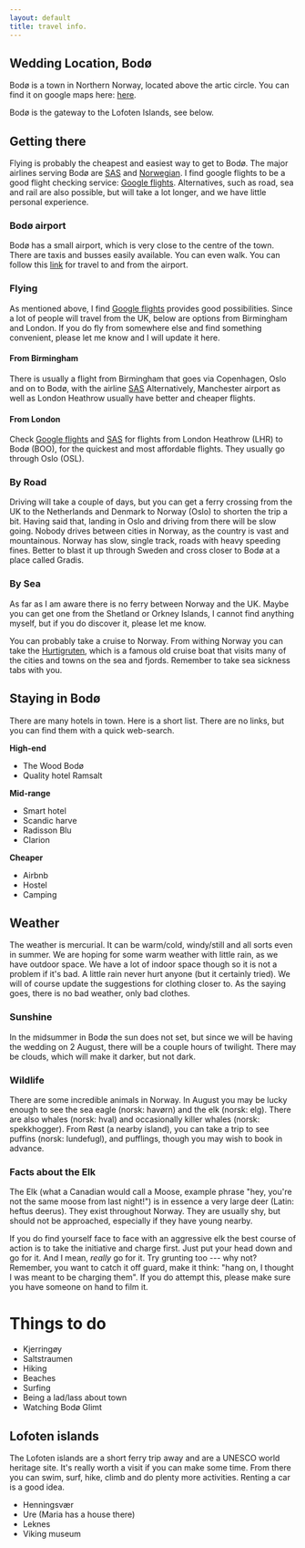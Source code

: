 ```yaml
---
layout: default
title: travel info.
---
```


## **Wedding Location, Bodø**
Bodø is a town in Northern Norway, located above the artic circle. You can find it on google maps here: <a href="https://maps.app.goo.gl/4MSZEpyszJbVNWuM8"> here</a>.

Bodø is the gateway to the Lofoten Islands, see below.

## **Getting there**
Flying is probably the cheapest and easiest way to get to Bodø.
The major airlines serving Bodø are [SAS](https://www.flysas.com/) and [Norwegian](https://www.norwegian.com/uk/). 
I find google flights to be a good flight checking service: [Google flights](https://www.google.com/travel/flights). 
Alternatives, such as road, sea and rail are also possible, but will take a lot longer, and we have little personal experience.

### **Bodø airport**
Bodø has a small airport, which is very close to the centre of the town. There are taxis and busses easily available. You can even walk. You can follow this [link](https://avinor.no/en/airport/bodo-airport/to-and-from-the-airport/bus-taxi-and-train) for travel to and from the airport.

### **Flying**
As mentioned above, I find [Google flights](https://www.google.com/travel/flights) provides good possibilities. Since a lot of people will travel from the UK, below are options from Birmingham and London. If you do fly from somewhere else and find something convenient, please let me know and I will update it here.

#### **From Birmingham**
There is usually a flight from Birmingham that goes via Copenhagen, Oslo and on to Bodø, with the airline [SAS](https://www.flysas.com/)
Alternatively, Manchester airport as well as London Heathrow usually have better and cheaper flights.

#### **From London**
Check [Google flights](https://www.google.com/travel/flights) and [SAS](https://www.flysas.com/) for flights from London Heathrow (LHR) to Bodø (BOO), for the quickest and most affordable flights. They usually go through Oslo (OSL).

### **By Road**
Driving will take a couple of days, but you can get a ferry crossing from the UK to the Netherlands and Denmark to Norway (Oslo) to shorten the trip a bit. Having said that, landing in Oslo and driving from there will be slow going. Nobody drives between cities in Norway, as the country is vast and mountainous. Norway has slow, single track, roads with heavy speeding fines. Better to blast it up through Sweden and cross closer to Bodø at a place called Gradis.

### **By Sea**
As far as I am aware there is no ferry between Norway and the UK. Maybe you can get one from the Shetland or Orkney Islands, I cannot find anything myself, but if you do discover it, please let me know.

You can probably take a cruise to Norway. From withing Norway you can take the [Hurtigruten](https://www.hurtigruten.com/), which is a famous old cruise boat that visits many of the cities and towns on the sea and fjords. Remember to take sea sickness tabs with you.

## **Staying in Bodø**
There are many hotels in town. Here is a short list. There are no links, but you can find them with a quick web-search.

**High-end**
- The Wood Bodø
- Quality hotel Ramsalt

**Mid-range**
- Smart hotel
- Scandic harve 
- Radisson Blu
- Clarion

**Cheaper**
- Airbnb
- Hostel
- Camping

## **Weather**
The weather is mercurial. It can be warm/cold, windy/still and all sorts even in summer. We are hoping for some warm weather with little rain, as we have outdoor space. We have a lot of indoor space though so it is not a problem if it's bad. A little rain never hurt anyone (but it certainly tried).
We will of course update the suggestions for clothing closer to. As the saying goes, there is no bad weather, only bad clothes.

### **Sunshine**
In the midsummer in Bodø the sun does not set, but since we will be having the wedding on 2 August, there will be a couple hours of twilight. There may be clouds, which will make it darker, but not dark.

### **Wildlife**
There are some incredible animals in Norway. In August you may be lucky enough to see the sea eagle (norsk: havørn) and the elk (norsk: elg). There are also whales (norsk: hval) and occasionally killer whales (norsk: spekkhogger). From Røst (a nearby island), you can take a trip to see puffins (norsk: lundefugl), and pufflings, though you may wish to book in advance.

### **Facts about the Elk**
The Elk (what a Canadian would call a Moose, example phrase "hey, you're not the same moose from last night!") is in essence a very large deer (Latin: heftus deerus). They exist throughout Norway. They are usually shy, but should not be approached, especially if they have young nearby.

If you do find yourself face to face with an aggressive elk the best course of action is to take the initiative and charge first. Just put your head down and go for it.  And I mean, _really_ go for it. Try grunting too --- why not? Remember, you want to catch it off guard, make it think: "hang on, I thought I was meant to be charging them". If you do attempt this, please make sure you have someone on hand to film it.

# **Things to do**
- Kjerringøy
- Saltstraumen
- Hiking
- Beaches
- Surfing
- Being a lad/lass about town
- Watching Bodø Glimt

## **Lofoten islands**
The Lofoten islands are a short ferry trip away and are a UNESCO world heritage site. It's really worth a visit if you can make some time. From there you can swim, surf, hike, climb and do plenty more activities. Renting a car is a good idea.
- Henningsvær
- Ure (Maria has a house there)
- Leknes
- Viking museum

